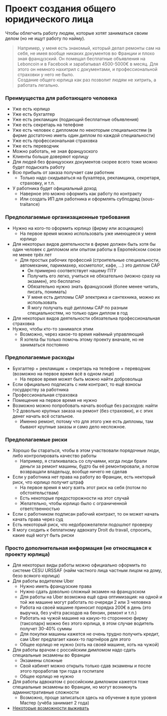 # Проект создания общего юридического лица
Чтобы облегчить работу людям, которые хотят заниматься своим делом (но не ищут работу по найму).  
  
> Например, у меня есть знакомый, который делал ремонты сам на себя, не имея вообще никаких документов во Франции и плохо зная французский. Он помещал бесплатные объявления на Leboncoin и в Facebook и зарабатывал 4500-5000€ в месяц. Для этого он немного нахитрил с документами, и профессиональной страховки у него не было.  
Создание общего юрлица как раз позволит людям не хитрить, а работать легально.

### Преимущества для работающего человека
+ Уже есть юрлицо
+ Уже есть бухгалтер
+ Уже есть рекламщик (подающий бесплатные объявления)
+ Уже есть секретарь на телефоне
+ Уже есть человек с дипломом по некоторым специальностям (в фирме достаточно иметь один диплом по каждой специальности)
+ Уже есть профессиональная страховка
+ Уже есть переводчик 
+ Можно работать, не зная французского
+ Клиенты больше доверяют юрлицу
+ Для людей без французских документов скорее всего тоже можно будет подыскать работу 
+ Всю прибыль от заказа получает сам работник
  - Только надо скидываться на бухалтера, рекламщика, секретаря, страховку, и т.п.
+ У работника будет официальный доход
  - Наверное это можно оформить как работу по контракту
  - Или создать ИП для работника и оформлять субподряд (sous-traitance)

### Предполагаемые организационные требования
+ Нужно на кого-то оформить юрлицо (фирму или асоциацию)
  - На первое время можно использовать уже имеющееся у меня юрлицо
+ Для некоторых видов деятельности в фирме должен быть хотя бы один человек с дипломом или опытом работы в Европейском союзе не менее трёх лет
  - Для простых рабочих профессий (строительные специальности, автомеханик, парикмахер, косметолог, кафе, ...) это диплом CAP
    * Он примерно соответствует нашему ПТУ
    * Получить его легко, учиться не обязательно (можно сразу на экзамен), это бесплатно
    * Обязательно нужно знать французский (более менее читать, писать, понимать)
    * У меня есть дипломы CAP электрика и сантехника, можно их использовать
    * Я могу получать ещё дипломы CAP по разным специальностям, но только один диплом в год
+ Для некоторых видов деятельности обязательна профессиональная страховка
+ Нужно, чтобы кто-то занимался этим
  - Возможно, через какое-то время наёмный управляющий
  - Я хотела бы только помочь этому проекту вначале, но не заниматься постоянно

### Предполагаемые расходы
+ Бухгалтер + рекламщик + секретарь на телефоне + переводчик (возможно на первое время всё в одном лице)
  - На первое время может быть можно найти добровольца
+ Если официально подписать с ним контракт, то ещё взносы государству за работника 
+ Профессиональная страховка
+ Помещение на первое время не нужно
+ Возможно можно попробовать начать вообще без расходов: найти 1-2 довольно крупных заказа на ремонт (без страховки), и с этих денег начать всё остальное.
  - Именно ремонт, потому что для этого уже есть дипломы, там бывают крупные заказы и само дело несложное. 

### Предполагаемые риски
  + Хорошо бы стараться, чтобы в этом участвовали порядочные люди, либо контролировать качество работы
    - Например, я сталкивалась со случаями, когда люди брали деньги за ремонт машины, будто бы её ремонтировали, а потом возвращали владельцу, вообще ничего не сделав 
  + Если у работника нет права на работу во Франции, есть некторый риск, что юрлицо получит штраф
    - На первое время я могу взять этот риск на себя (потом по обстоятельствам)
    - Есть некоторые предосторожности на этот случай
    - Желательно, чтобы юрлицо было с ограниченной ответственностью
  + Если с работником подписан рабочий контракт, то он может начать качать права через суд 
  + Есть некоторый риск, что недоброжелатели подошлют проверку
  + Я могу сходить к беплатному адвокату Droit du travail, спросить, какие ещё могут быть риски
  
### Просто дополнительная информация (не относящаяся к проекту юрлица)
+ Для некоторых виды работы можно официально оформить по системе CESU URSSAF (найм частного лица частным лицом на дому, безо всякого юрлица)
+ Для работы водителем Uber
  - Нужно иметь французские права
  - Нужно сдать довольно сложный экзамен на французском
  - Для работы на Uber возможна ещё одна оптимизация: на одной и той же машине могут работать по очереди 2 или 3 человека
  - Работа на своей машине приносит порядка 200€ в день (это выручка, без учёта расходов на бензин, ремонт и т.п.)
  - Работать на чужой машине на какую-то стороннюю фирму (таксопарк) можно без этого юрлица, в этом случае водитель получет 30-40% суммы
  - Для покупки машины кажется не очень трудно получить кредит, сам Uber предлагает каких-то партнёров для этого
  - Общее юрлицо не нужно (хоть на своей машине, хоть на чужой)  
+ Для работы врачом с российским димломом надо сдать специальные экзамены во Франции 
  - Экзамены сложные
  - Свой кабинет можно открыть только сдав экзамены и после этого проработав три года в госпитале 
  - Общее юрлицо не нужно  
+ Для работы адвокатом с российским димломом кажется тоже специальные экзамены во Франции, но могут возникнуть административные сложности
  - Возможно, проще записаться здесь на обучение в вузе уровня Мастер (учёба занимает 2 года)
+ [Некоторые возможности выживать](https://github.com/privet100/work2)
